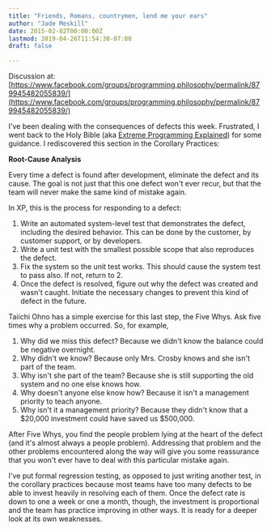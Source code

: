 ```yaml
---
title: "Friends, Romans, countrymen, lend me your ears"
author: "Jade Meskill"
date: 2015-02-02T00:00:00Z
lastmod: 2019-04-26T11:54:30-07:00
draft: false

---
```


Discussion at: [https://www.facebook.com/groups/programming.philosophy/permalink/879945482055839/](https://www.facebook.com/groups/programming.philosophy/permalink/879945482055839/)  

   

I&#39;ve been dealing with the consequences of defects this week. Frustrated, I went back to the Holy Bible (aka [Extreme Programming Explained](https://www.goodreads.com/book/show/23827335-extreme-programming-explained)) for some guidance. I rediscovered this section in the Corollary Practices:  

   

**Root-Cause Analysis**  

   

Every time a defect is found after development, eliminate the defect and its cause. The goal is not just that this one defect won&#39;t ever recur, but that the team will never make the same kind of mistake again.  

   

In XP, this is the process for responding to a defect:


1.  Write an automated system-level test that demonstrates the defect, including the desired behavior. This can be done by the customer, by customer support, or by developers.
2.  Write a unit test with the smallest possible scope that also reproduces the defect.
3.  Fix the system so the unit test works. This should cause the system test to pass also. If not, return to 2.
4.  Once the defect is resolved, figure out why the defect was created and wasn&#39;t caught. Initiate the necessary changes to prevent this kind of defect in the future.


   

Taiichi Ohno has a simple exercise for this last step, the Five Whys. Ask five times why a problem occurred. So, for example,


1.  Why did we miss this defect? Because we didn&#39;t know the balance could be negative overnight.
2.  Why didn&#39;t we know? Because only Mrs. Crosby knows and she isn&#39;t part of the team.
3.  Why isn&#39;t she part of the team? Because she is still supporting the old system and no one else knows how.
4.  Why doesn&#39;t anyone else know how? Because it isn&#39;t a management priority to teach anyone.
5.  Why isn&#39;t it a management priority? Because they didn&#39;t know that a $20,000 investment could have saved us $500,000. 


After Five Whys, you find the people problem lying at the heart of the defect (and it&#39;s almost always a people problem). Addressing that problem and the other problems encountered along the way will give you some reassurance that you won&#39;t ever have to deal with this particular mistake again.  

   

I&#39;ve put formal regression testing, as opposed to just writing another test, in the corollary practices because most teams have too many defects to be able to invest heavily in resolving each of them. Once the defect rate is down to one a week or one a month, though, the investment is proportional and the team has practice improving in other ways. It is ready for a deeper look at its own weaknesses.
